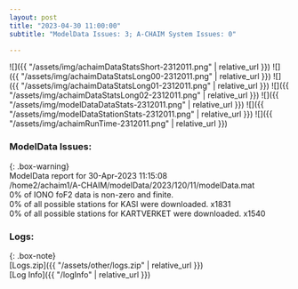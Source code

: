 ```yaml
---
layout: post
title: "2023-04-30 11:00:00"
subtitle: "ModelData Issues: 3; A-CHAIM System Issues: 0"

---
```


![]({{ "/assets/img/achaimDataStatsShort-2312011.png" | relative_url }})
![]({{ "/assets/img/achaimDataStatsLong00-2312011.png" | relative_url }})
![]({{ "/assets/img/achaimDataStatsLong01-2312011.png" | relative_url }})
![]({{ "/assets/img/achaimDataStatsLong02-2312011.png" | relative_url }})
![]({{ "/assets/img/modelDataDataStats-2312011.png" | relative_url }})
![]({{ "/assets/img/modelDataStationStats-2312011.png" | relative_url }})
![]({{ "/assets/img/achaimRunTime-2312011.png" | relative_url }})


### ModelData Issues:  
  
{: .box-warning}  
 ModelData report for 30-Apr-2023 11:15:08   
 /home2/achaim1/A-CHAIM/modelData/2023/120/11/modelData.mat   
 0% of IONO foF2 data is non-zero and finite.   
 0% of all possible stations for KASI were downloaded. x1831   
 0% of all possible stations for KARTVERKET were downloaded. x1540   
  


### Logs:  
  
{: .box-note}  
[Logs.zip]({{ "/assets/other/logs.zip" | relative_url }})  
[Log Info]({{ "/logInfo" | relative_url }})  
